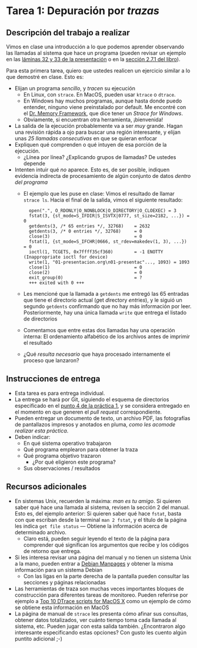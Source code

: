# Tarea 1: Depuración por _trazas_

## Descripción del trabajo a realizar

Vimos en clase una introducción a lo que podemos aprender observando
las llamadas al sistema que hace un programa (pueden revisar un
ejemplo en las
[láminas 32 y 33 de la presentación](http://gwolf.sistop.org/laminas/03-relacion-con-el-hardware.pdf#page=32)
o en la
[sección 2.7.1 del libro](http://sistop.org/pdf/sistemas_operativos.pdf)).

Para esta primera tarea, quiero que ustedes realicen un ejercicio
similar a lo que demostré en clase. Esto es:

- Elijan un programa _sencillo_, y _tracen_ su ejecución
    - En Linux, con `strace`. En MacOS, pueden usar `ktrace` o
      `dtrace`.
    - En Windows hay muchos programas, aunque hasta donde puedo
      entender, ninguno viene preinstalado por default. Me encontré
      con el [Dr. Memory Framework](http://drmemory.org/), que dice
      tener un _Strace for Windows_.
    - Obviamente, si encuentran otra herramienta, ¡bienvenida!
- La salida de la ejecución probablemente va a ser _muy_
  grande. Hagan una revisión rápida a ojo para buscar una región
  interesante, y elijan unas _25 llamadas consecutivas_ en que se
  quieran enfocar
- Expliquen qué comprenden o qué intuyen de esa porción de la
  ejecución.
    - ¿Línea por línea? ¿Explicando grupos de llamadas? De ustedes
      depende
- Intenten intuir qué _no_ aparece. Esto es, de ser posible, indiquen
  evidencia indirecta de procesamiento de algún conjunto de datos
  _dentro del programa_
    - El ejemplo que les puse en clase: Vimos el resultado de llamar
      `strace ls`. Hacia el final de la salida, vimos el siguiente
      resultado:

	        open(".", O_RDONLY|O_NONBLOCK|O_DIRECTORY|O_CLOEXEC) = 3
			fstat(3, {st_mode=S_IFDIR|S_ISVTX|0777, st_size=2182, ...}) = 0
			getdents(3, /* 65 entries */, 32768)    = 2632
			getdents(3, /* 0 entries */, 32768)     = 0
			close(3)                                = 0
			fstat(1, {st_mode=S_IFCHR|0666, st_rdev=makedev(1, 3), ...}) = 0
			ioctl(1, TCGETS, 0x7ffff35cf360)        = -1 ENOTTY (Inappropriate ioctl for device)
			write(1, "01-presentacion.org\n01-presentac"..., 1093) = 1093
			close(1)                                = 0
			close(2)                                = 0
			exit_group(0)                           = ?
			+++ exited with 0 +++
    - Les mencioné que la llamada a `getdents` me entregó las 65
      entradas que tiene el directorio actual (*g*et *d*irectory
      *ent*rie*s*), y le siguió un segundo `getdents` confirmando que
      no hay más información por leer. Posteriormente, hay una única
      llamada `write` que entrega el listado de directorios
    - Comentamos que entre estas dos llamadas hay una operación
      interna: El ordenamiento alfabético de los archivos antes de
      imprimir el resultado
    - ¿Qué _resulta necesario_ que haya procesado internamente el
      proceso que lanzaron?

## Instrucciones de entrega

- Esta tarea es para entrega individual.
- La entrega se hará por Git, siguiendo el esquema de directorios
  especificado en el
  [punto 4 de la práctica 1](https://github.com/gwolf/sistop-2017-2/blob/master/practicas/1/README.md),
  y se considera entregado en el momento en que generen el _pull
  request_ correspondiente.
- Pueden entregar un documento de texto, un archivo PDF, las
  fotografías de pantallazos impresos y anotados en pluma, _como les
  acomode realizar esta práctica_.
- Deben indicar:
    - En qué sistema operativo trabajaron
    - Qué programa emplearon para obtener la traza
    - Qué programa objetivo trazaron
        - ¿Por qué eligieron este programa?
    - Sus observaciones / resultados

## Recursos adicionales

- En sistemas Unix, recuerden la máxima: _man es tu amigo_. Si quieren
  saber qué hace una llamada al sistema, revisen la sección 2 del
  manual. Esto es, del ejemplo anterior: Si quieren saber qué hace
  `fstat`, basta con que escriban desde la terminal `man 2 fstat`, y
  el título de la página les indica `get file status` — Obtiene la
  información acerca de determinado archivo.
    - Claro está, pueden seguir leyendo el texto de la página para
      comprender qué significan los argumentos que recibe y los
      códigos de retorno que entrega.
- Si les interesa revisar una página del manual y no tienen un sistema
  Unix a la mano, pueden entrar a
  [Debian Manpages](https://manpages.debian.org/) y obtener la misma
  información para un sistema Debian
    - Con las ligas en la parte derecha de la pantalla pueden
      consultar las secciones y páginas relacionadas
- Las herramientas de traza son muchas veces importantes bloques de
  construcción para diferentes tareas de monitoreo. Pueden referirse
  por ejemplo a
  [Top 10 DTrace scripts for MacOS X](http://dtrace.org/blogs/brendan/2011/10/10/top-10-dtrace-scripts-for-mac-os-x/)
  como un ejemplo de cómo se obtiene esta información en MacOS
- La página de manual de `strace` les presenta cómo afinar sus
  consultas, obtener datos totalizados, ver cuánto tiempo toma cada
  llamada al sistema, etc. Pueden jugar con esta salida
  también. ¿Encontraron algo interesante especificando estas opciones?
  Con gusto les cuento algún puntito adicional ;-)
